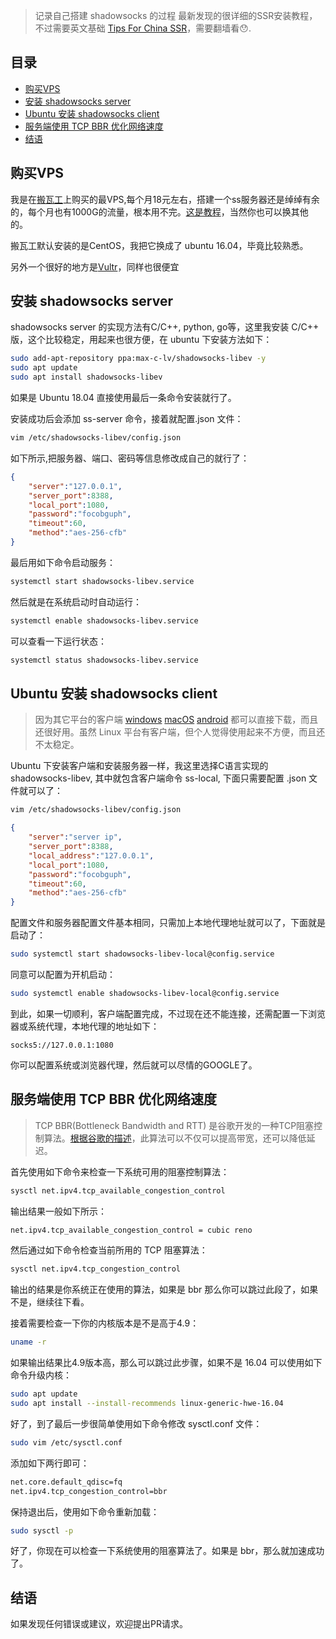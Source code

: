 > 记录自己搭建 shadowsocks 的过程
> 最新发现的很详细的SSR安装教程，不过需要英文基础 [Tips For China SSR](https://www.tipsforchina.com/how-to-setup-a-fast-shadowsocks-server-on-vultr-vps-the-easy-way.html)，需要翻墙看😯.

## 目录

- [购买VPS](#%E8%B4%AD%E4%B9%B0vps)
- [安装 shadowsocks server](#%E5%AE%89%E8%A3%85-shadowsocks-server)
- [Ubuntu 安装 shadowsocks client](#ubuntu-%E5%AE%89%E8%A3%85-shadowsocks-client)
- [服务端使用 TCP BBR 优化网络速度](#%E6%9C%8D%E5%8A%A1%E7%AB%AF%E4%BD%BF%E7%94%A8-tcp-bbr-%E4%BC%98%E5%8C%96%E7%BD%91%E7%BB%9C%E9%80%9F%E5%BA%A6)
- [结语](#%E7%BB%93%E8%AF%AD)

## 购买VPS
我是在[搬瓦工](https://bwh1.net/)上购买的最VPS,每个月18元左右，搭建一个ss服务器还是绰绰有余的，每个月也有1000G的流量，根本用不完。[这是教程](byvps.md)，当然你也可以换其他的。

搬瓦工默认安装的是CentOS，我把它换成了 ubuntu 16.04，毕竟比较熟悉。

另外一个很好的地方是[Vultr](https://www.vultr.com/?ref=7513206)，同样也很便宜

## 安装 shadowsocks server

shadowsocks server 的实现方法有C/C++, python, go等，这里我安装 C/C++ 版，这个比较稳定，用起来也很方便，在 ubuntu 下安装方法如下：

```bash
sudo add-apt-repository ppa:max-c-lv/shadowsocks-libev -y
sudo apt update
sudo apt install shadowsocks-libev
```

如果是 Ubuntu 18.04 直接使用最后一条命令安装就行了。

安装成功后会添加 ss-server 命令，接着就配置.json 文件：

```bash
vim /etc/shadowsocks-libev/config.json
```

如下所示,把服务器、端口、密码等信息修改成自己的就行了：

```json
{
    "server":"127.0.0.1",
    "server_port":8388,
    "local_port":1080,
    "password":"focobguph",
    "timeout":60,
    "method":"aes-256-cfb"
}
```
最后用如下命令启动服务：
```bash
systemctl start shadowsocks-libev.service
```
然后就是在系统启动时自动运行：
```bash
systemctl enable shadowsocks-libev.service
```
可以查看一下运行状态：
```bash
systemctl status shadowsocks-libev.service
```

## Ubuntu 安装 shadowsocks client

> 因为其它平台的客户端 [windows](https://github.com/shadowsocks/shadowsocks-windows) [macOS](https://github.com/shadowsocks/ShadowsocksX-NG) [android](https://github.com/shadowsocks/Shadowsocks-android) 都可以直接下载，而且还很好用。虽然 Linux 平台有客户端，但个人觉得使用起来不方便，而且还不太稳定。

Ubuntu 下安装客户端和安装服务器一样，我这里选择C语言实现的 shadowsocks-libev, 其中就包含客户端命令 ss-local, 下面只需要配置 .json 文件就可以了：

```bash
vim /etc/shadowsocks-libev/config.json
```

```json
{
    "server":"server ip",
    "server_port":8388,
    "local_address":"127.0.0.1",
    "local_port":1080,
    "password":"focobguph",
    "timeout":60,
    "method":"aes-256-cfb"
}
```

配置文件和服务器配置文件基本相同，只需加上本地代理地址就可以了，下面就是启动了：

```bash
sudo systemctl start shadowsocks-libev-local@config.service
```

同意可以配置为开机启动：

```bash
sudo systemctl enable shadowsocks-libev-local@config.service
```

到此，如果一切顺利，客户端配置完成，不过现在还不能连接，还需配置一下浏览器或系统代理，本地代理的地址如下：

```
socks5://127.0.0.1:1080
```

你可以配置系统或浏览器代理，然后就可以尽情的GOOGLE了。

## 服务端使用 TCP BBR 优化网络速度
>TCP BBR(Bottleneck Bandwidth and RTT) 是谷歌开发的一种TCP阻塞控制算法。[根据谷歌的描述](https://git.kernel.org/pub/scm/linux/kernel/git/torvalds/linux.git/commit/?id=0f8782ea14974ce992618b55f0c041ef43ed0b78)，此算法可以不仅可以提高带宽，还可以降低延迟。

首先使用如下命令来检查一下系统可用的阻塞控制算法：
```bash
sysctl net.ipv4.tcp_available_congestion_control
```
输出结果一般如下所示：
```bash
net.ipv4.tcp_available_congestion_control = cubic reno
```
然后通过如下命令检查当前所用的 TCP 阻塞算法：
```bash
sysctl net.ipv4.tcp_congestion_control
```
输出的结果是你系统正在使用的算法，如果是 bbr 那么你可以跳过此段了，如果不是，继续往下看。

接着需要检查一下你的内核版本是不是高于4.9：
```bash
uname -r
```
如果输出结果比4.9版本高，那么可以跳过此步骤，如果不是 16.04 可以使用如下命令升级内核：
```bash
sudo apt update
sudo apt install --install-recommends linux-generic-hwe-16.04
```

好了，到了最后一步很简单使用如下命令修改 sysctl.conf 文件：
```bash
sudo vim /etc/sysctl.conf
```
添加如下两行即可：
```bash
net.core.default_qdisc=fq
net.ipv4.tcp_congestion_control=bbr
```
保持退出后，使用如下命令重新加载：
```bash
sudo sysctl -p
```
好了，你现在可以检查一下系统使用的阻塞算法了。如果是 bbr，那么就加速成功了。

## 结语
如果发现任何错误或建议，欢迎提出PR请求。
